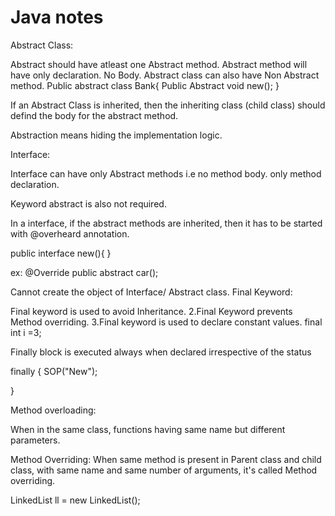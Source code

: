 <h1> Java notes </h1>
<p>Abstract Class:

Abstract should have atleast one Abstract method.
Abstract method will have only declaration. No Body.
Abstract class can also have Non Abstract method.
Public abstract class Bank{ Public Abstract void new(); }

If an Abstract Class is inherited, then the inheriting class (child class) should defind the body for the abstract method.

Abstraction means hiding the implementation logic.

Interface:

Interface can have only Abstract methods i.e no method body. only method declaration.

Keyword abstract is also not required.

In a interface, if the abstract methods are inherited, then it has to be started with @overheard annotation.

public interface new(){ }

ex: @Override public abstract car();

Cannot create the object of Interface/ Abstract class.
Final Keyword:

Final keyword is used to avoid Inheritance. 2.Final Keyword prevents Method overriding. 3.Final keyword is used to declare constant values.
final int i =3;

Finally block is executed always when declared irrespective of the status

finally { SOP("New");

}

Method overloading:

When in the same class, functions having same name but different parameters.

Method Overriding: When same method is present in Parent class and child class, with same name and same number of arguments, it's called Method overriding.

LinkedList ll = new LinkedList(); </p>
